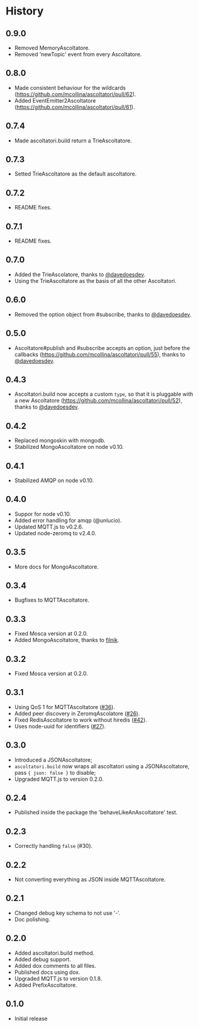 
History
=======

## 0.9.0

* Removed MemoryAscoltatore.
* Removed 'newTopic' event from every Ascoltatore.

## 0.8.0

* Made consistent behaviour for the wildcards
  (https://github.com/mcollina/ascoltatori/pull/62).
* Added EventEmitter2Ascoltatore
  (https://github.com/mcollina/ascoltatori/pull/61).

## 0.7.4

* Made ascoltatori.build return a TrieAscoltatore.

## 0.7.3

* Setted TrieAscoltatore as the default ascoltatore.

## 0.7.2

* README fixes.

## 0.7.1

* README fixes.

## 0.7.0

* Added the TrieAscolatore, thanks to 
  [@davedoesdev](https://github.com/davedoesdev).
* Using the TrieAscoltatore as the basis of all the other
  Ascoltatori.

## 0.6.0

* Removed the option object from #subscribe, thanks to
  [@davedoesdev](https://github.com/davedoesdev).

## 0.5.0

* Ascoltatore#publish and #subscribe accepts an option,
  just before the callbacks
  (https://github.com/mcollina/ascoltatori/pull/55), thanks to 
  [@davedoesdev](https://github.com/davedoesdev).

## 0.4.3

* Ascoltatori.build now accepts a custom `type`, so that it is
  pluggable with a new Ascoltatore
  (https://github.com/mcollina/ascoltatori/pull/52), thanks to
  [@davedoesdev](https://github.com/davedoesdev).

## 0.4.2

* Replaced mongoskin with mongodb.
* Stabilized MongoAscoltatore on node v0.10.

## 0.4.1

* Stabilized AMQP on node v0.10.

## 0.4.0

* Suppor for node v0.10.
* Added error handling for amqp (@unlucio).
* Updated MQTT.js to v0.2.6.
* Updated node-zeromq to v2.4.0.

## 0.3.5

* More docs for MongoAscoltatore.

## 0.3.4

* Bugfixes to MQTTAscoltatore.

## 0.3.3

* Fixed Mosca version at 0.2.0.
* Added MongoAscoltatore, thanks to [filnik](https://github.com/filnik).

## 0.3.2

* Fixed Mosca version at 0.2.0.

## 0.3.1

* Using QoS 1 for MQTTAscoltatore
  ([#36](https://github.com/mcollina/ascoltatori/issues/36)).
* Added peer discovery in ZeromqAscolatore
  ([#26](https://github.com/mcollina/ascoltatori/issues/26)).
* Fixed RedisAscoltatore to work without hiredis
  ([#42](https://github.com/mcollina/ascoltatori/issues/42)).
* Uses node-uuid for identifiers
  ([#27](https://github.com/mcollina/ascoltatori/issues/27)).

## 0.3.0

* Introduced a JSONAscoltatore;
* `ascoltatori.build` now wraps all ascoltatori using a JSONAscoltatore,
  pass `{ json: false }` to disable;
* Upgraded MQTT.js to version 0.2.0.

## 0.2.4

* Published inside the package the 'behaveLikeAnAscoltatore' test.

## 0.2.3

* Correctly handling `false` (#30).

## 0.2.2

* Not converting everything as JSON inside
  MQTTAscoltatore.

## 0.2.1

* Changed debug key schema to not use '-'.
* Doc polishing.

## 0.2.0

* Added ascoltatori.build method.
* Added debug support.
* Added dox comments to all files.
* Published docs using dox.
* Upgraded MQTT.js to version 0.1.8.
* Added PrefixAscoltatore.

## 0.1.0

* Initial release
